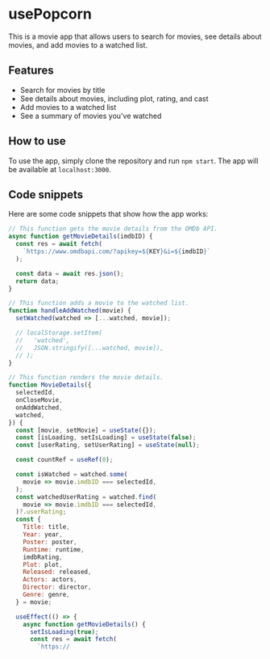 # usePopcorn

This is a movie app that allows users to search for movies, see details about movies, and add movies to a watched list.

## Features

- Search for movies by title
- See details about movies, including plot, rating, and cast
- Add movies to a watched list
- See a summary of movies you've watched

## How to use

To use the app, simply clone the repository and run `npm start`. The app will be available at `localhost:3000`.

## Code snippets

Here are some code snippets that show how the app works:

```javascript
// This function gets the movie details from the OMDb API.
async function getMovieDetails(imdbID) {
  const res = await fetch(
    `https://www.omdbapi.com/?apikey=${KEY}&i=${imdbID}`
  );

  const data = await res.json();
  return data;
}

// This function adds a movie to the watched list.
function handleAddWatched(movie) {
  setWatched(watched => [...watched, movie]);

  // localStorage.setItem(
  //   'watched',
  //   JSON.stringify([...watched, movie]),
  // );
}

// This function renders the movie details.
function MovieDetails({
  selectedId,
  onCloseMovie,
  onAddWatched,
  watched,
}) {
  const [movie, setMovie] = useState({});
  const [isLoading, setIsLoading] = useState(false);
  const [userRating, setUserRating] = useState(null);

  const countRef = useRef(0);

  const isWatched = watched.some(
    movie => movie.imdbID === selectedId,
  );
  const watchedUserRating = watched.find(
    movie => movie.imdbID === selectedId,
  )?.userRating;
  const {
    Title: title,
    Year: year,
    Poster: poster,
    Runtime: runtime,
    imdbRating,
    Plot: plot,
    Released: released,
    Actors: actors,
    Director: director,
    Genre: genre,
  } = movie;

  useEffect(() => {
    async function getMovieDetails() {
      setIsLoading(true);
      const res = await fetch(
        `https://
```
